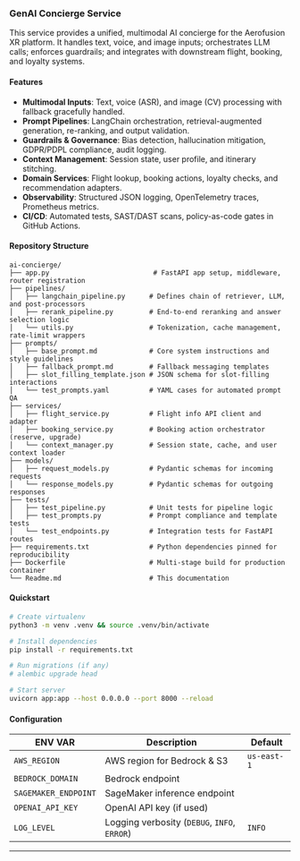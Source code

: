 ### GenAI Concierge Service

This service provides a unified, multimodal AI concierge for the Aerofusion XR platform. It handles text, voice, and image inputs; orchestrates LLM calls; enforces guardrails; and integrates with downstream flight, booking, and loyalty systems.

#### Features

* **Multimodal Inputs**: Text, voice (ASR), and image (CV) processing with fallback gracefully handled.
* **Prompt Pipelines**: LangChain orchestration, retrieval-augmented generation, re-ranking, and output validation.
* **Guardrails & Governance**: Bias detection, hallucination mitigation, GDPR/PDPL compliance, audit logging.
* **Context Management**: Session state, user profile, and itinerary stitching.
* **Domain Services**: Flight lookup, booking actions, loyalty checks, and recommendation adapters.
* **Observability**: Structured JSON logging, OpenTelemetry traces, Prometheus metrics.
* **CI/CD**: Automated tests, SAST/DAST scans, policy-as-code gates in GitHub Actions.

#### Repository Structure

```
ai-concierge/
├── app.py                          # FastAPI app setup, middleware, router registration
├── pipelines/
│   ├── langchain_pipeline.py      # Defines chain of retriever, LLM, and post-processors
│   ├── rerank_pipeline.py         # End-to-end reranking and answer selection logic
│   └── utils.py                   # Tokenization, cache management, rate-limit wrappers
├── prompts/
│   ├── base_prompt.md             # Core system instructions and style guidelines
│   ├── fallback_prompt.md         # Fallback messaging templates
│   ├── slot_filling_template.json # JSON schema for slot-filling interactions
│   └── test_prompts.yaml          # YAML cases for automated prompt QA
├── services/
│   ├── flight_service.py          # Flight info API client and adapter
│   ├── booking_service.py         # Booking action orchestrator (reserve, upgrade)
│   └── context_manager.py         # Session state, cache, and user context loader
├── models/
│   ├── request_models.py          # Pydantic schemas for incoming requests
│   └── response_models.py         # Pydantic schemas for outgoing responses
├── tests/
│   ├── test_pipeline.py           # Unit tests for pipeline logic
│   ├── test_prompts.py            # Prompt compliance and template tests
│   └── test_endpoints.py          # Integration tests for FastAPI routes
├── requirements.txt               # Python dependencies pinned for reproducibility
├── Dockerfile                     # Multi-stage build for production container
└── Readme.md                      # This documentation
```

#### Quickstart

```bash
# Create virtualenv
python3 -m venv .venv && source .venv/bin/activate

# Install dependencies
pip install -r requirements.txt

# Run migrations (if any)
# alembic upgrade head

# Start server
uvicorn app:app --host 0.0.0.0 --port 8000 --reload
```

#### Configuration

| ENV VAR              | Description                                  | Default     |
| -------------------- | -------------------------------------------- | ----------- |
| `AWS_REGION`         | AWS region for Bedrock & S3                  | `us-east-1` |
| `BEDROCK_DOMAIN`     | Bedrock endpoint                             |             |
| `SAGEMAKER_ENDPOINT` | SageMaker inference endpoint                 |             |
| `OPENAI_API_KEY`     | OpenAI API key (if used)                     |             |
| `LOG_LEVEL`          | Logging verbosity (`DEBUG`, `INFO`, `ERROR`) | `INFO`      |

---
